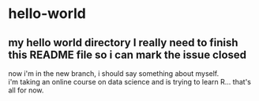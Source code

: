 # hello-world
my hello world directory 
I really need to finish this README file so i can mark the issue closed
--- 
now i'm in the new branch, i should say something about myself.  
i'm taking an online course on data science and is trying to learn R... 
that's all for now. 
